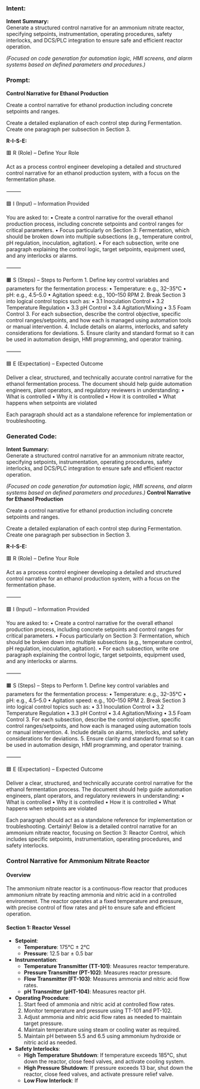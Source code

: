 ### Intent:
**Intent Summary:**  
Generate a structured control narrative for an ammonium nitrate reactor, specifying setpoints, instrumentation, operating procedures, safety interlocks, and DCS/PLC integration to ensure safe and efficient reactor operation.  

*(Focused on code generation for automation logic, HMI screens, and alarm systems based on defined parameters and procedures.)*

### Prompt:
**Control Narrative for Ethanol Production**

Create a control narrative for ethanol production including concrete setpoints and ranges.

Create a detailed explanation of each control step during Fermentation. Create one paragraph per subsection in Section 3.


**R-I-S-E:**

🟥 R (Role) – Define Your Role

Act as a process control engineer developing a detailed and structured control narrative for an ethanol production system, with a focus on the fermentation phase.

⸻

🟩 I (Input) – Information Provided

You are asked to:
	•	Create a control narrative for the overall ethanol production process, including concrete setpoints and control ranges for critical parameters.
	•	Focus particularly on Section 3: Fermentation, which should be broken down into multiple subsections (e.g., temperature control, pH regulation, inoculation, agitation).
	•	For each subsection, write one paragraph explaining the control logic, target setpoints, equipment used, and any interlocks or alarms.

⸻

🟧 S (Steps) – Steps to Perform
	1.	Define key control variables and parameters for the fermentation process:
	•	Temperature: e.g., 32–35°C
	•	pH: e.g., 4.5–5.0
	•	Agitation speed: e.g., 100–150 RPM
	2.	Break Section 3 into logical control topics such as:
	•	3.1 Inoculation Control
	•	3.2 Temperature Regulation
	•	3.3 pH Control
	•	3.4 Agitation/Mixing
	•	3.5 Foam Control
	3.	For each subsection, describe the control objective, specific control ranges/setpoints, and how each is managed using automation tools or manual intervention.
	4.	Include details on alarms, interlocks, and safety considerations for deviations.
	5.	Ensure clarity and standard format so it can be used in automation design, HMI programming, and operator training.

⸻

🟦 E (Expectation) – Expected Outcome

Deliver a clear, structured, and technically accurate control narrative for the ethanol fermentation process. The document should help guide automation engineers, plant operators, and regulatory reviewers in understanding:
	•	What is controlled
	•	Why it is controlled
	•	How it is controlled
	•	What happens when setpoints are violated

Each paragraph should act as a standalone reference for implementation or troubleshooting.

### Generated Code:
**Intent Summary:**  
Generate a structured control narrative for an ammonium nitrate reactor, specifying setpoints, instrumentation, operating procedures, safety interlocks, and DCS/PLC integration to ensure safe and efficient reactor operation.  

*(Focused on code generation for automation logic, HMI screens, and alarm systems based on defined parameters and procedures.)*
**Control Narrative for Ethanol Production**

Create a control narrative for ethanol production including concrete setpoints and ranges.

Create a detailed explanation of each control step during Fermentation. Create one paragraph per subsection in Section 3.


**R-I-S-E:**

🟥 R (Role) – Define Your Role

Act as a process control engineer developing a detailed and structured control narrative for an ethanol production system, with a focus on the fermentation phase.

⸻

🟩 I (Input) – Information Provided

You are asked to:
	•	Create a control narrative for the overall ethanol production process, including concrete setpoints and control ranges for critical parameters.
	•	Focus particularly on Section 3: Fermentation, which should be broken down into multiple subsections (e.g., temperature control, pH regulation, inoculation, agitation).
	•	For each subsection, write one paragraph explaining the control logic, target setpoints, equipment used, and any interlocks or alarms.

⸻

🟧 S (Steps) – Steps to Perform
	1.	Define key control variables and parameters for the fermentation process:
	•	Temperature: e.g., 32–35°C
	•	pH: e.g., 4.5–5.0
	•	Agitation speed: e.g., 100–150 RPM
	2.	Break Section 3 into logical control topics such as:
	•	3.1 Inoculation Control
	•	3.2 Temperature Regulation
	•	3.3 pH Control
	•	3.4 Agitation/Mixing
	•	3.5 Foam Control
	3.	For each subsection, describe the control objective, specific control ranges/setpoints, and how each is managed using automation tools or manual intervention.
	4.	Include details on alarms, interlocks, and safety considerations for deviations.
	5.	Ensure clarity and standard format so it can be used in automation design, HMI programming, and operator training.

⸻

🟦 E (Expectation) – Expected Outcome

Deliver a clear, structured, and technically accurate control narrative for the ethanol fermentation process. The document should help guide automation engineers, plant operators, and regulatory reviewers in understanding:
	•	What is controlled
	•	Why it is controlled
	•	How it is controlled
	•	What happens when setpoints are violated

Each paragraph should act as a standalone reference for implementation or troubleshooting.
Certainly! Below is a detailed control narrative for an ammonium nitrate reactor, focusing on Section 3: Reactor Control, which includes specific setpoints, instrumentation, operating procedures, and safety interlocks.

### Control Narrative for Ammonium Nitrate Reactor

#### Overview
The ammonium nitrate reactor is a continuous-flow reactor that produces ammonium nitrate by reacting ammonia and nitric acid in a controlled environment. The reactor operates at a fixed temperature and pressure, with precise control of flow rates and pH to ensure safe and efficient operation.

#### Section 1: Reactor Vessel
- **Setpoint**: 
  - **Temperature**: 175°C ± 2°C
  - **Pressure**: 12.5 bar ± 0.5 bar
- **Instrumentation**:
  - **Temperature Transmitter (TT-101)**: Measures reactor temperature.
  - **Pressure Transmitter (PT-102)**: Measures reactor pressure.
  - **Flow Transmitter (FT-103)**: Measures ammonia and nitric acid flow rates.
  - **pH Transmitter (pHT-104)**: Measures reactor pH.
- **Operating Procedure**:
  1. Start feed of ammonia and nitric acid at controlled flow rates.
  2. Monitor temperature and pressure using TT-101 and PT-102.
  3. Adjust ammonia and nitric acid flow rates as needed to maintain target pressure.
  4. Maintain temperature using steam or cooling water as required.
  5. Maintain pH between 5.5 and 6.5 using ammonium hydroxide or nitric acid as needed.
- **Safety Interlocks**:
  - **High Temperature Shutdown**: If temperature exceeds 185°C, shut down the reactor, close feed valves, and activate cooling system.
  - **High Pressure Shutdown**: If pressure exceeds 13 bar, shut down the reactor, close feed valves, and activate pressure relief valve.
  - **Low Flow Interlock**: If

